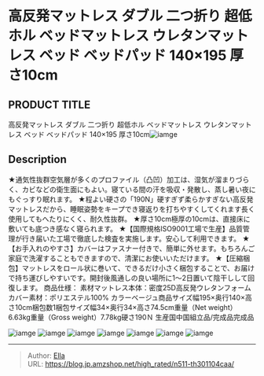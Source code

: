# 高反発マットレス ダブル 二つ折り 超低ホル ベッドマットレス ウレタンマットレス ベッド ベッドパッド 140×195 厚さ10cm


## PRODUCT TITLE 

高反発マットレス ダブル 二つ折り 超低ホル ベッドマットレス ウレタンマットレス ベッド ベッドパッド 140×195 厚さ10cm![iamge](https://b2bfiles1.gigab2b.cn/image/wkseller/303/20230309_9024c58b976c0d294001a7683c1c54b0.jpg)

## Description

★通気性抜群空気層が多くのプロファイル（凸凹）加工は、湿気が溜まりづらく、カビなどの衛生面にもよい。寝ている間の汗を吸収・発散し、蒸し暑い夜にもぐっすり眠れます。
★程よい硬さの「190N」硬すぎず柔らかすぎない高反発マットレスだから、睡眠姿勢をキープでき寝返りを打ちやすくしてくれます長く使用してもへたりにくく、耐久性抜群。
★厚さ10cm極厚の10cmは、直接床に敷いても底つき感なく寝られます。
★【国際規格ISO9001工場で生産】品質管理が行き届いた工場で徹底した検査を実施します。安心して利用できます。
★【お手入れのやすさ】カバーはファスナー付きで、簡単に外せます。もちろんご家庭で洗濯することもできますので、清潔にお使いいただけます。
★【圧縮梱包】マットレスをロール状に巻いて、できるだけ小さく梱包することで、お届けで持ち運びしやすいです。開封後風通しの良い場所に1～2日置いて陰干しして回復します。
商品仕様：
素材マットレス本体：密度25D高反発ウレタンフォーム 
カバー素材：ポリエステル100%
カラーベージュ商品サイズ幅195×奥行140×高さ10cm梱包数1梱包サイズ幅34×奥行34×高さ74.5cm重量（Net weight）6.63kg重量（Gross weight）7.78kg硬さ190Ｎ 生産国中国組立品/完成品完成品



![iamge](https://b2bfiles1.gigab2b.cn/image/wkseller/303/20230309_50cc6c9c642ecd47354b3481741abc7f.jpg)
![iamge](https://b2bfiles1.gigab2b.cn/image/wkseller/303/20230309_aeb3ea04725575497acee3abef0756db.jpg)
![iamge](https://b2bfiles1.gigab2b.cn/image/wkseller/303/197100床垫/深灰/20201022_4342ad73b7b861273e5fbd260cc15035.jpg)
![iamge](https://b2bfiles1.gigab2b.cn/image/wkseller/303/197100床垫/20201021_7aa861f53b296dca49469cc3617f43cb.jpg)
![iamge](https://b2bfiles1.gigab2b.cn/image/wkseller/303/197100床垫/20201021_831142f73fa4558009f46ab1c164b7da.jpg)
![iamge](https://b2bfiles1.gigab2b.cn/image/wkseller/303/197100床垫/20201021_cb84fd5eb3c91338a57f214b6b791a8e.jpg)
![iamge](https://b2bfiles1.gigab2b.cn/image/wkseller/303/197100床垫/20201021_1ee6fcac628568d6172e904fb952d87e.jpg)


---

> Author: [Ella](https://blog.jp.amzshop.net/)  
> URL: https://blog.jp.amzshop.net/high_rated/n511-th301104caa/  

